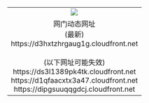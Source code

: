 ﻿<table>
  <tr></tr>
  <tr><td colspan=2 align=center><img src="https://d3hxtzhrgaug1g.cloudfront.net/Up/oGate.jpg" /></td></tr>
  <tr><td colspan=2 align=center>网门动态网址<br/>(最新)
<br>https://d3hxtzhrgaug1g.cloudfront.net
<br/><br/>(以下网址可能失效)
<br>https://ds3l1389pk4tk.cloudfront.net
<br>https://d1qfaacxtx3a47.cloudfront.net
<br>https://dipgsuuqqgdcj.cloudfront.net
    </td>
  </tr>
</table>
